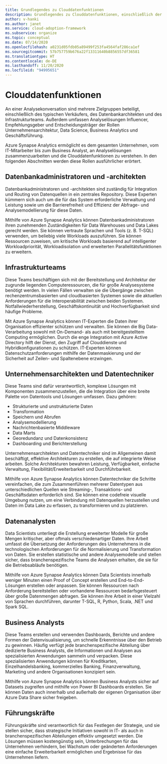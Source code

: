 ```yaml
---
title: Grundlegendes zu Clouddatenfunktionen
description: Grundlegendes zu Clouddatenfunktionen, einschließlich der Quelle der Funktionalität, des Umfangs und der Ergebnisse.
author: v-hanki
ms.author: janet
ms.service: cloud-adoption-framework
ms.subservice: organize
ms.topic: conceptual
ms.date: 07/14/2020
ms.openlocfilehash: a0231d05fdb05a89499f253fa4564faf286ca1ef
ms.sourcegitcommit: 57b757759b676a22f13311640b8856557df36581
ms.translationtype: HT
ms.contentlocale: de-DE
ms.lasthandoff: 11/20/2020
ms.locfileid: "94995651"
---
```

# <a name="cloud-data-functions"></a>Clouddatenfunktionen

An einer Analysekonversation sind mehrere Zielgruppen beteiligt, einschließlich des typischen Verkäufers, des Datenbankarchitekten und des Infrastrukturteams. Außerdem umfassen Analyselösungen Influencer, Empfehlungsgeber und Entscheidungsträger der Rollen Unternehmensarchitektur, Data Science, Business Analytics und Geschäftsführung.

Azure Synapse Analytics ermöglicht es dem gesamten Unternehmen, vom IT-Mitarbeiter bis zum Business Analyst, an Analyselösungen zusammenzuarbeiten und die Clouddatenfunktionen zu verstehen. In den folgenden Abschnitten werden diese Rollen ausführlicher erörtert.

## <a name="database-administrators-and-architects"></a>Datenbankadministratoren und -architekten

Datenbankadministratoren und -architekten sind zuständig für Integration und Routing von Datenquellen in ein zentrales Repository. Diese Experten kümmern sich auch um die für das System erforderliche Verwaltung und Leistung sowie um die Barrierefreiheit und Effizienz der Abfrage- und Analysemodellierung für diese Daten.

Mithilfe von Azure Synapse Analytics können Datenbankadministratoren ihren zunehmenden Zuständigkeiten für Data Warehouses und Data Lakes gerecht werden. Sie können vertraute Sprachen und Tools (z. B. T-SQL) verwenden, um beliebig viele Workloads auszuführen. Sie können Ressourcen zuweisen, um kritische Workloads basierend auf intelligenter Workloadpriorität, Workloadisolation und erweiterten Parallelitätsfunktionen zu erweitern.

## <a name="infrastructure-teams"></a>Infrastrukturteams

Diese Teams beschäftigen sich mit der Bereitstellung und Architektur der zugrunde liegenden Computeressourcen, die für große Analysesysteme benötigt werden. In vielen Fällen verwalten sie die Übergänge zwischen rechenzentrumsbasierten und cloudbasierten Systemen sowie die aktuellen Anforderungen für die Interoperabilität zwischen beiden Systemen. Notfallwiederherstellung, Geschäftskontinuität und Hochverfügbarkeit sind häufige Probleme.

Mit Azure Synapse Analytics können IT-Experten die Daten ihrer Organisation effizienter schützen und verwalten. Sie können die Big Data-Verarbeitung sowohl mit On-Demand- als auch mit bereitgestelltem Computing ermöglichen. Durch die enge Integration mit Azure Active Directory hilft der Dienst, den Zugriff auf Clouddienste und Hybridkonfigurationen zu schützen. IT-Experten können Datenschutzanforderungen mithilfe der Datenmaskierung und der Sicherheit auf Zeilen- und Spaltenebene erzwingen.

## <a name="enterprise-architects-and-data-engineers"></a>Unternehmensarchitekten und Datentechniker

Diese Teams sind dafür verantwortlich, komplexe Lösungen mit Komponenten zusammenzustellen, die die Integration über eine breite Palette von Datentools und Lösungen umfassen. Dazu gehören:

- Strukturierte und unstrukturierte Daten
- Transformation
- Speichern und Abrufen
- Analysemodellierung
- Nachrichtenbasierte Middleware
- Data Marts
- Georedundanz und Datenkonsistenz
- Dashboarding und Berichterstellung

 Unternehmensarchitekten und Datentechniker sind im Allgemeinen damit beschäftigt, effektive Architekturen zu erstellen, die auf integrierte Weise arbeiten. Solche Architekturen bewahren Leistung, Verfügbarkeit, einfache Verwaltung, Flexibilität/Erweiterbarkeit und Durchführbarkeit.

Mithilfe von Azure Synapse Analytics können Datentechniker die Schritte vereinfachen, die zum Zusammenführen mehrerer Datentypen aus unterschiedlichen Quellen wie Streaming-, Transaktions- und Geschäftsdaten erforderlich sind. Sie können eine codefreie visuelle Umgebung nutzen, um eine Verbindung mit Datenquellen herzustellen und Daten im Data Lake zu erfassen, zu transformieren und zu platzieren.

## <a name="data-scientists"></a>Datenanalysten

Data Scientists unterliegt die Erstellung erweiterter Modelle für große Mengen kritischer, aber oftmals verschiedenartiger Daten. Ihre Arbeit umfasst die Übersetzung der Anforderungen des Unternehmens in die technologischen Anforderungen für die Normalisierung und Transformation von Daten. Sie erstellen statistische und andere Analysemodelle und stellen sicher, dass branchenspezifische Teams die Analysen erhalten, die sie für die Betriebsabläufe benötigen.

Mithilfe von Azure Synapse Analytics können Data Scientists innerhalb weniger Minuten einen Proof of Concept erstellen und End-to-End-Lösungen erstellen oder anpassen. Sie können Ressourcen nach Anforderung bereitstellen oder vorhandene Ressourcen bedarfsgesteuert über große Datenmengen abfragen. Sie können ihre Arbeit in einer Vielzahl von Sprachen durchführen, darunter T-SQL, R, Python, Scala, .NET und Spark SQL.

## <a name="business-analysts"></a>Business Analysts

Diese Teams erstellen und verwenden Dashboards, Berichte und andere Formen der Datenvisualisierung, um schnelle Erkenntnisse über den Betrieb zu gewinnen. Häufig verfügt jede branchenspezifische Abteilung über dedizierte Business Analysts, die Informationen und Analysen aus spezialisierten Anwendungen sammeln und verpacken. Diese spezialisierten Anwendungen können für Kreditkarten, Einzelhandelsbanking, kommerzielles Banking, Finanzverwaltung, Marketing und andere Organisationen konzipiert sein.

Mithilfe von Azure Synapse Analytics können Business Analysts sicher auf Datasets zugreifen und mithilfe von Power BI Dashboards erstellen. Sie können Daten auch innerhalb und außerhalb der eigenen Organisation über Azure Data Share sicher freigeben.

## <a name="executives"></a>Führungskräfte

Führungskräfte sind verantwortlich für das Festlegen der Strategie, und sie stellen sicher, dass strategische Initiativen sowohl in IT- als auch in branchenspezifischen Abteilungen effektiv umgesetzt werden. Die Lösungen müssen kostengünstig sein, Unterbrechungen für das Unternehmen verhindern, bei Wachstum oder geänderten Anforderungen eine einfache Erweiterbarkeit ermöglichen und Ergebnisse für das Unternehmen liefern.
